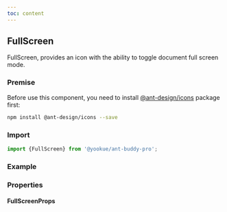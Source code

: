 ```yaml
---
toc: content
---
```


## FullScreen

FullScreen, provides an icon with the ability to toggle document full screen mode.

### Premise

<Alert type='info'>
  Before use this component, you need to install <a href='https://github.com/ant-design/ant-design-icons' target='_blank'>@ant-design/icons</a> package first:
</Alert>

```bash
npm install @ant-design/icons --save
```

### Import

```jsx | pure
import {FullScreen} from '@yookue/ant-buddy-pro';
```

### Example

<code src="./demo.en-US.tsx"></code>

### Properties

#### FullScreenProps

<API src="@/field/FullScreen/index.tsx" hideTitle></API>
